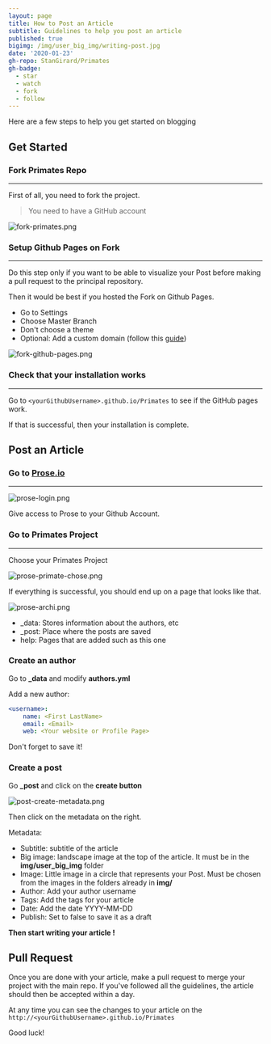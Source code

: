```yaml
---
layout: page
title: How to Post an Article
subtitle: Guidelines to help you post an article
published: true
bigimg: /img/user_big_img/writing-post.jpg
date: '2020-01-23'
gh-repo: StanGirard/Primates
gh-badge:
  - star
  - watch
  - fork
  - follow
---
```



Here are a few steps to help you get started on blogging

## Get Started

### Fork Primates Repo
---

First of all, you need to fork the project.

> You need to have a GitHub account

![fork-primates.png]({{site.baseurl}}/img/user_upload/fork-primates.png)



### Setup Github Pages on Fork
---

Do this step only if you want to be able to visualize your Post before making a pull request to the principal repository.

Then it would be best if you hosted the Fork on Github Pages.

- Go to Settings
- Choose Master Branch
- Don't choose a theme
- Optional: Add a custom domain (follow this [guide](https://help.github.com/en/github/working-with-github-pages/configuring-a-custom-domain-for-your-github-pages-site))

![fork-github-pages.png]({{site.baseurl}}/img/user_upload/fork-github-pages.png)

### Check that your installation works
---

Go to `<yourGithubUsername>.github.io/Primates` to see if the GitHub pages work.

If that is successful, then your installation is complete.
  



## Post an Article


### Go to [Prose.io](http://prose.io)
---

![prose-login.png]({{site.baseurl}}/img/user_upload/prose-login.png)

Give access to Prose to your Github Account.

### Go to Primates Project
---

Choose your Primates Project

![prose-primate-chose.png]({{site.baseurl}}/img/user_upload/prose-primate-chose.png)

If everything is successful, you should end up on a page that looks like that.

![prose-archi.png]({{site.baseurl}}/img/user_upload/prose-archi.png)


- _data: Stores information about the authors, etc
- _post: Place where the posts are saved
- help: Pages that are added such as this one

### Create an author

Go to **_data** and modify **authors.yml**

Add a new author:

```YAML
<username>:
    name: <First LastName>
    email: <Email>
    web: <Your website or Profile Page>
```

Don't forget to save it!

### Create a post

Go **_post** and click on the **create button**

![post-create-metadata.png]({{site.baseurl}}/img/user_upload/post-create-metadata.png)

Then click on the metadata on the right.

Metadata:
- Subtitle: subtitle of the article
- Big image: landscape image at the top of the article. It must be in the **img/user_big_img** folder
- Image: Little image in a circle that represents your Post. Must be chosen from the images in the folders already in **img/**
- Author: Add your author username
- Tags: Add the tags for your article
- Date: Add the date YYYY-MM-DD
- Publish: Set to false to save it as a draft

**Then start writing your article !**

## Pull Request

Once you are done with your article, make a pull request to merge your project with the main repo.
If you've followed all the guidelines, the article should then be accepted within a day.


At any time you can see the changes to your article on the `http://<yourGithubUsername>.github.io/Primates`

Good luck!
